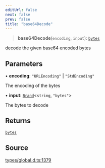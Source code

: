 ```yaml
---
editUrl: false
next: false
prev: false
title: "base64Decode"
---
```


> **base64Decode**(`encoding`, `input`): [`bytes`](../type-aliases/bytes.md)

decode the given base64 encoded bytes

## Parameters

• **encoding**: `"URLEncoding"` \| `"StdEncoding"`

The encoding of the bytes

• **input**: [`Brand`](../type-aliases/Brand.md)\<`string`, `"bytes"`\>

The bytes to decode

## Returns

[`bytes`](../type-aliases/bytes.md)

## Source

[types/global.d.ts:1379](https://github.com/algorandfoundation/tealscript/blob/e015f8b0/types/global.d.ts#L1379)
